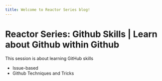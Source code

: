 ```yaml
---
title: Welcome to Reactor Series blog!
---
```


# Reactor Series: Github Skills | Learn about Github within Github

This session is about learning GitHub skills

- Issue-based
- Github Techniques and Tricks
